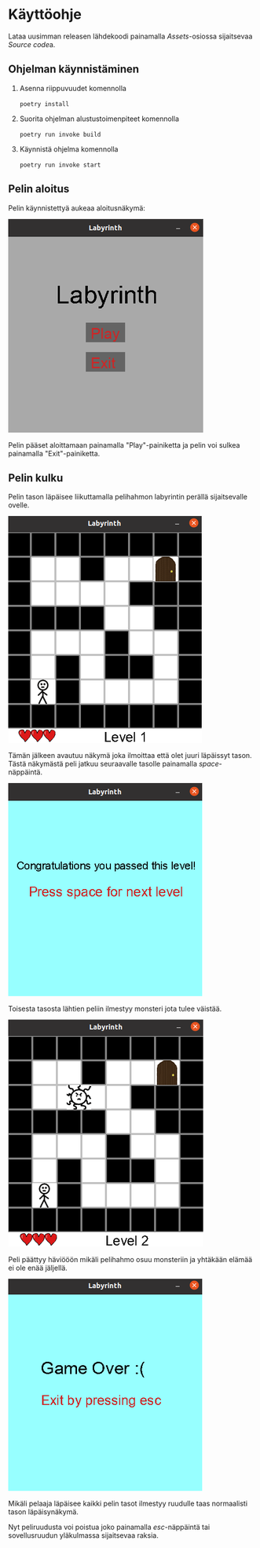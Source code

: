 # Käyttöohje
Lataa uusimman releasen lähdekoodi painamalla *Assets*-osiossa sijaitsevaa *Source code*a.

## Ohjelman käynnistäminen

1. Asenna riippuvuudet komennolla

   ``poetry install``
   
2. Suorita ohjelman alustustoimenpiteet komennolla
  
   ``poetry run invoke build``
   
3. Käynnistä ohjelma komennolla
  
   ``poetry run invoke start``
   
## Pelin aloitus

Pelin käynnistettyä aukeaa aloitusnäkymä:

![aloitusruutu](https://github.com/laurelcrelia/ot-harjoitustyo/blob/master/dokumentaatio/kuvat/aloitusruutu.png)

Pelin pääset aloittamaan painamalla "Play"-painiketta ja pelin voi sulkea painamalla "Exit"-painiketta.

## Pelin kulku

Pelin tason läpäisee liikuttamalla pelihahmon labyrintin perällä sijaitsevalle ovelle.

![taso1](https://github.com/laurelcrelia/ot-harjoitustyo/blob/master/dokumentaatio/kuvat/pelinakyma_taso1.png)

Tämän jälkeen avautuu näkymä joka ilmoittaa että olet juuri läpäissyt tason. Tästä näkymästä peli jatkuu seuraavalle tasolle painamalla *space*-näppäintä.

![taso1 läpäisty](https://github.com/laurelcrelia/ot-harjoitustyo/blob/master/dokumentaatio/kuvat/tason_lapaisy.png)

Toisesta tasosta lähtien peliin ilmestyy monsteri jota tulee väistää. 

![taso2](https://github.com/laurelcrelia/ot-harjoitustyo/blob/master/dokumentaatio/kuvat/taso2.png)

Peli päättyy häviööön mikäli pelihahmo osuu monsteriin ja yhtäkään elämää ei ole enää jäljellä.

![häviönäkymä](https://github.com/laurelcrelia/ot-harjoitustyo/blob/master/dokumentaatio/kuvat/havionakyma.png)

Mikäli pelaaja läpäisee kaikki pelin tasot ilmestyy ruudulle taas normaalisti tason läpäisynäkymä.

Nyt peliruudusta voi poistua joko painamalla *esc*-näppäintä tai sovellusruudun yläkulmassa sijaitsevaa raksia.
   
